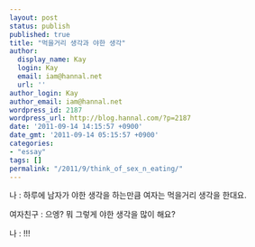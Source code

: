 ```yaml
---
layout: post
status: publish
published: true
title: "먹을거리 생각과 야한 생각"
author:
  display_name: Kay
  login: Kay
  email: iam@hannal.net
  url: ''
author_login: Kay
author_email: iam@hannal.net
wordpress_id: 2187
wordpress_url: http://blog.hannal.com/?p=2187
date: '2011-09-14 14:15:57 +0900'
date_gmt: '2011-09-14 05:15:57 +0900'
categories:
- "essay"
tags: []
permalink: "/2011/9/think_of_sex_n_eating/"
---
```

<p>나 : 하루에 남자가 야한 생각을 하는만큼 여자는 먹을거리 생각을 한대요.</p>
<p>여자친구 : 으엥? 뭐 그렇게 야한 생각을 많이 해요?</p>
<p>나 : !!!</p>
<p>&nbsp;</p>
